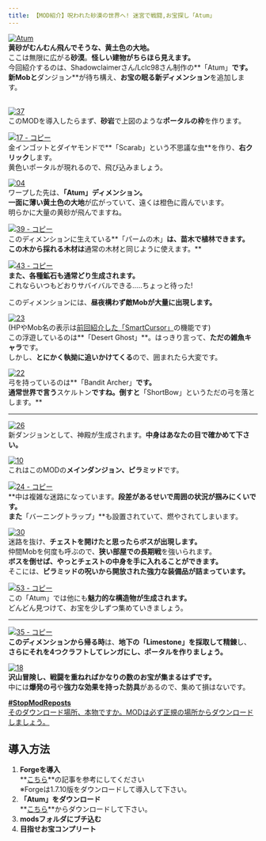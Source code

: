 ```yaml
---
title: 【MOD紹介】呪われた砂漠の世界へ! 迷宮で戦闘,お宝探し「Atum」
---
```


[![Atum](https://cdn-ak.f.st-hatena.com/images/fotolife/s/sasigume/20210208/20210208164856.png)](#e/6/e6d79717.png "Atum")  
**黄砂がむんむん飛んでそうな、黄土色の大地。**  
ここは無限に広がる**砂漠**。**怪しい建物がちらほら見えます。**  
今回紹介するのは、Shadowclaimerさん/Lclc98さん制作の**「Atum」**です。  
**新Mob**と**ダンジョン**が待ち構え、**お宝の眠る新ディメンション**を追加します。

   
[![37](https://cdn-ak.f.st-hatena.com/images/fotolife/s/sasigume/20210208/20210208180933.png)](#f/f/ffdb898b.png "37")  
このMODを導入したらまず、**砂岩**で上図のような**ポータルの枠**を作ります。

[![17 - コピー](https://cdn-ak.f.st-hatena.com/images/fotolife/s/sasigume/20210208/20210208135252.png)](#4/9/4916cbd0.png "17 - コピー")  
金インゴットとダイヤモンドで**「Scarab」という不思議な虫**を作り、**右クリック**します。  
黄色いポータルが現れるので、飛び込みましょう。

[![04](https://cdn-ak.f.st-hatena.com/images/fotolife/s/sasigume/20210208/20210208140651.png)](#5/5/55b5f2f9.png "04")  
ワープした先は、**「Atum」**ディメンション。  
一面に**薄い黄土色の大地**が広がっていて、遠くは橙色に霞んでいます。  
明らかに大量の黄砂が飛んでますね。

[![39 - コピー](https://cdn-ak.f.st-hatena.com/images/fotolife/s/sasigume/20210208/20210208151558.png)](#9/5/95490bad.png "39 - コピー")  
このディメンションに生えている**「パームの木」**は、苗木で植林できます。  
この木から採れる木材は**通常の木材と同じように使えます。**

[![43 - コピー](https://cdn-ak.f.st-hatena.com/images/fotolife/s/sasigume/20210208/20210208130934.png)](#1/8/183d9921.png "43 - コピー")  
**また、各種鉱石も通常どり生成されます。**  
これならいつもどおりサバイバルできる…..ちょっと待った!

このディメンションには、**昼夜構わず敵Mobが大量に出現します。**

[![23](https://cdn-ak.f.st-hatena.com/images/fotolife/s/sasigume/20210208/20210208125704.png)](#0/e/0e2b34f6.png "23")  
(HPやMob名の表示は[前回紹介した「SmartCursor」](/43913717/ "【MOD紹介】ここまで見せちゃう!? MobのHP/ブロックの情報を何でも表示「SmartCursor」[Minecraft]")の機能です)  
この浮遊しているのは**「Desert Ghost」**。はっきり言って、**ただの雑魚キャラ**です。  
しかし、**とにかく執拗に追いかけてくる**ので、囲まれたら大変です。

[![22](https://cdn-ak.f.st-hatena.com/images/fotolife/s/sasigume/20210208/20210208150836.png)](#8/e/8e368a37.png "22")  
弓を持っているのは**「Bandit Archer」**です。  
通常世界で言う**スケルトン**ですね。倒すと**「ShortBow」というただの弓を落とします。**

---

[![26](https://cdn-ak.f.st-hatena.com/images/fotolife/s/sasigume/20210208/20210208154134.png)](#a/e/ae44dade.png "26")  
新ダンジョンとして、神殿が生成されます。**中身はあなたの目で確かめて下さい。**

[![10](https://cdn-ak.f.st-hatena.com/images/fotolife/s/sasigume/20210208/20210208130956.png)](#1/8/18914898.png "10")  
これはこのMODの**メインダンジョン、ピラミッド**です。

[![24 - コピー](https://cdn-ak.f.st-hatena.com/images/fotolife/s/sasigume/20210208/20210208144220.png)](#7/6/760e692b.png "24 - コピー")  
**中は複雑な迷路になっています。**段差があるせいで周囲の状況が掴みにくいです。  
また**「バーニングトラップ」**も設置されていて、燃やされてしまいます。

[![30](https://cdn-ak.f.st-hatena.com/images/fotolife/s/sasigume/20210208/20210208154206.png)](#a/e/aed014bc.png "30")  
迷路を抜け、**チェストを開けたと思ったらボスが出現します。**  
仲間Mobを何度も呼ぶので、**狭い部屋での長期戦**を強いられます。  
**ボスを倒せば、やっとチェストの中身を手に入れることができます。**  
そこには、**ピラミッドの呪いから開放された強力な装備品が詰まっています。**

[![53 - コピー](https://cdn-ak.f.st-hatena.com/images/fotolife/s/sasigume/20210208/20210208152223.png)](#9/c/9c9341f5.png "53 - コピー")  
この「Atum」では他にも**魅力的な構造物が生成されます。**  
どんどん見つけて、お宝を少しずつ集めていきましょう。

---

[![35 - コピー](https://cdn-ak.f.st-hatena.com/images/fotolife/s/sasigume/20210208/20210208164828.png)](#e/6/e65f8e13.png "35 - コピー")  
**このディメンションから帰る時**は、**地下の「Limestone」を採取して精錬**し、  
**さらにそれを4つクラフトしてレンガにし、ポータルを作りましょう。**

[![18](https://cdn-ak.f.st-hatena.com/images/fotolife/s/sasigume/20210208/20210208155100.png)](#b/7/b73f1bd7.png "18")  
**沢山冒険し、戦闘を重ねればかなりの数のお宝が集まるはずです。**  
中には**爆発の弓**や**強力な効果を持った防具**があるので、集めて損はないです。

[**#StopModReposts**  
そのダウンロード場所、本物ですか。MODは必ず正規の場所からダウンロードしましょう。](https://www.napoan.com/stop-mod-reposts/)

## 導入方法 

1.  **Forgeを導入**  
    **[こちら](/new-way-to-install-mod/#forge-inst)**の記事を参考にしてください  
    ※Forgeは1.7.10版をダウンロードして導入して下さい。
2.  **「Atum」をダウンロード**  
    **[こちら](http://www.minecraftforum.net/forums/mapping-and-modding/minecraft-mods/1288464-atum-journey-into-the-sands "「Atum」のダウンロード")**からダウンロードして下さい。
3.  **modsフォルダにブチ込む** 
4.  **目指せお宝コンプリート**
